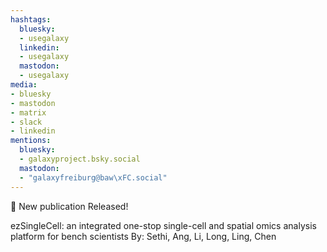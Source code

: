 ```yaml
---
hashtags:
  bluesky:
  - usegalaxy
  linkedin:
  - usegalaxy
  mastodon:
  - usegalaxy
media:
- bluesky
- mastodon
- matrix
- slack
- linkedin
mentions:
  bluesky:
  - galaxyproject.bsky.social
  mastodon:
  - "galaxyfreiburg@baw\xFC.social"
---
```

📰 New publication Released!

ezSingleCell: an integrated one-stop single-cell and spatial omics analysis platform for bench scientists
By: Sethi, Ang, Li, Long, Ling, Chen
